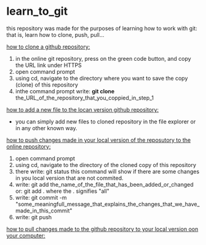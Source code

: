 # learn_to_git
this repository was made for the purposes of learning how to work with git:
that is, learn how to clone, push, pull...

<ins>how to clone a github repository:</ins>
1) in the online git repository, press on the green code button, and copy the URL link under HTTPS
2) open command prompt
3) using cd, navigate to the directory where you want to save the copy (clone) of this repository
4) inthe command prompt write:
   **git clone** the_URL_of_the_repository_that_you_coppied_in_step_1

<ins>how to add a new file to the locan version github repository:</ins>
* you can simply add new files to cloned repository in the file explorer or in any other known way.

<ins>how to push changes made in your local version of the reposutory to the online repository:</ins>
1) open command prompt
2) using cd, navigate to the directory of the cloned copy of this repository
3) there write:
   git status
   this command will show if there are some changes in you local version that are not commited.
4) write:
   git add the_name_of_the_file_that_has_been_added_or_changed
   or:
   git add .
   where the . signifies "all"
5) write:
   git commit -m "some_meaningfull_message_that_explains_the_changes_that_we_have_made_in_this_commit"
6) write:
   git push
   

<ins>how to pull changes made to the github repository to your local version oon your computer:</ins>

